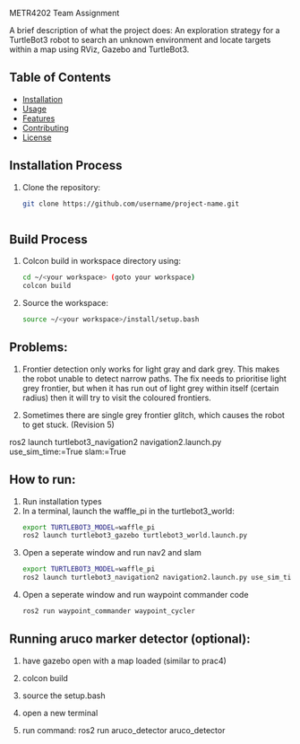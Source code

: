METR4202 Team Assignment

A brief description of what the project does: 
An exploration strategy for a TurtleBot3 robot to search an unknown environment and locate 
targets within a map using RViz, Gazebo and TurtleBot3.

## Table of Contents
- [Installation](#installation)
- [Usage](#usage)
- [Features](#features)
- [Contributing](#contributing)
- [License](#license)

## Installation Process
1. Clone the repository:
   ```bash
   git clone https://github.com/username/project-name.git



## Build Process
1. Colcon build in workspace directory using:
   ```bash
   cd ~/<your workspace> (goto your workspace)
   colcon build
   ```
3. Source the workspace:
   ```bash
   source ~/<your workspace>/install/setup.bash
   ```
## Problems:
1. Frontier detection only works for light gray and dark grey. This makes the robot unable to detect narrow paths. The fix needs to prioritise light grey frontier, but when it has run out of light grey within itself (certain radius) then it will try to visit the coloured frontiers.

2. Sometimes there are single grey frontier glitch, which causes the robot to get stuck. (Revision 5)


ros2 launch turtlebot3_navigation2 navigation2.launch.py use_sim_time:=True slam:=True

## How to run:

1. Run installation types
2. In a terminal, launch the waffle_pi in the turtlebot3_world:
   ```bash
   export TURTLEBOT3_MODEL=waffle_pi
   ros2 launch turtlebot3_gazebo turtlebot3_world.launch.py
   ```
3. Open a seperate window and run nav2 and slam
   ```bash
   export TURTLEBOT3_MODEL=waffle_pi
   ros2 launch turtlebot3_navigation2 navigation2.launch.py use_sim_time:=True slam:=True

   ```
4. Open a seperate window and run waypoint commander code
   ```bash
   ros2 run waypoint_commander waypoint_cycler
   ```


## Running aruco marker detector (optional):
1. have gazebo open with a map loaded (similar to prac4)

2. colcon build

3. source the setup.bash

4. open a new terminal

5. run command:
ros2 run aruco_detector aruco_detector
